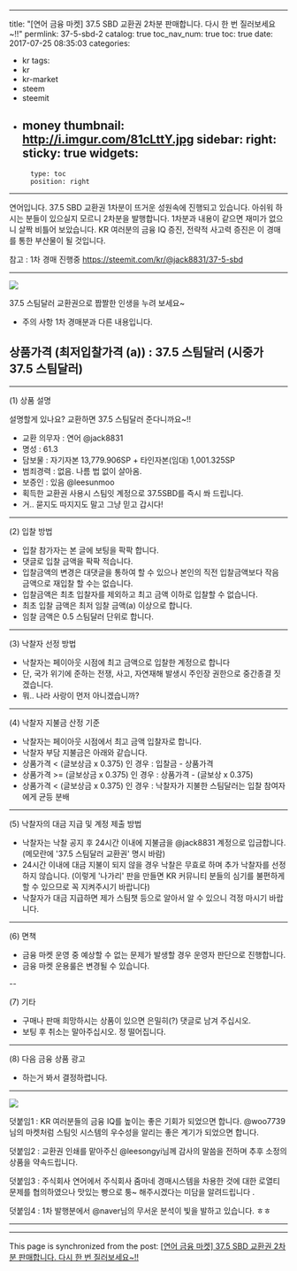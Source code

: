 
---
title: "[연어 금융 마켓] 37.5 SBD 교환권 2차분 판매합니다. 다시 한 번 질러보세요~!!"
permlink: 37-5-sbd-2
catalog: true
toc_nav_num: true
toc: true
date: 2017-07-25 08:35:03
categories:
- kr
tags:
- kr
- kr-market
- steem
- steemit
- money
thumbnail: http://i.imgur.com/81cLttY.jpg
sidebar:
    right:
        sticky: true
widgets:
    -
        type: toc
        position: right
---


연어입니다. 37.5 SBD 교환권 1차분이 뜨거운 성원속에 진행되고 있습니다. 아쉬워 하시는 분들이 있으실지 모르니 2차분을 발행합니다. 1차분과 내용이 같으면 재미가 없으니 살짝 비틀어 보았습니다. KR 여러분의 금융 IQ 증진, 전략적 사고력 증진은 이 경매를 통한 부산물이 될 것입니다.

참고 : 1차 경매 진행중 https://steemit.com/kr/@jack8831/37-5-sbd

---

![](http://i.imgur.com/81cLttY.jpg)

37.5 스팀달러 교환권으로 짭짤한 인생을 누려 보세요~

* 주의 사항  1차 경매분과 다른 내용입니다.

상품가격 (최저입찰가격 (a)) : 37.5 스팀달러  (시중가 37.5 스팀달러) 
---

---

(1) 상품 설명

설명할게 있나요? 교환하면 37.5 스팀달러 준다니까요~!! 

* 교환 의무자 : 연어 @jack8831
* 명성 : 61.3
* 담보물 : 자기자본 13,779.906SP + 타인자본(임대) 1,001.325SP
* 범죄경력 : 없음. 나름 법 없이 살아옴.
* 보증인 : 있음 @leesunmoo
* 획득한 교환권 사용시 스팀잇 계정으로 37.5SBD를 즉시 쏴 드립니다.
* 거.. 묻지도 따지지도 말고 그냥 믿고 갑시다!

---

(2) 입찰 방법

* 입찰 참가자는 본 글에 보팅을 팍팍 합니다.
* 댓글로 입찰 금액을 팍팍 적습니다.
* 입찰금액의 변경은 대댓글을 통하여 할 수 있으나 본인의 직전 입찰금액보다 작음 금액으로 재입찰 할 수는 없습니다.
* 입찰금액은 최초 입찰자를 제외하고 최고 금액 이하로 입찰할 수 없습니다. 
* 최초 입찰 금액은 최저 임찰 금액(a) 이상으로 합니다.
* 임찰 금액은 0.5 스팀달러 단위로 합니다.

---

(3) 낙찰자 선정 방법

* 낙찰자는 페이아웃 시점에 최고 금액으로 입찰한 계정으로 합니다
* 단, 국가 위기에 준하는 전쟁, 사고, 자연재해 발생시 주인장 권한으로 중간종결 짓겠습니다.
* 뭐.. 나라 사랑이 먼저 아니겠습니까?

---

(4) 낙찰자 지불금 산정 기준

* 낙찰자는 페이아웃 시점에서 최고 금액 입찰자로 합니다.
* 낙찰자 부담 지불금은 아래와 같습니다.
* 상품가격 < (글보상금 x 0.375) 인 경우 : 입찰금 - 상품가격
* 상품가격 >= (글보상금 x 0.375) 인 경우 : 상품가격 - (글보상 x 0.375)
* 상품가격 < (글보상금 x 0.375) 인 경우 : 낙찰자가 지불한 스팀달러는 입찰 참여자에게 균등 분배

---

(5) 낙찰자의 대금 지급 및 계정 제출 방법

* 낙찰자는 낙찰 공지 후 24시간 이내에 지불금을 @jack8831 계정으로 입금합니다. (메모란에 '37.5 스팀달러 교환권' 명시 바람)
* 24시간 이내에 대금 지불이 되지 않을 경우 낙찰은 무효로 하며 추가 낙찰자를 선정하지 않습니다. (이렇게 '나가리' 판을 만들면 KR 커뮤니티 분들의 심기를 불편하게 할 수 있으므로 꼭 지켜주시기 바랍니다)
* 낙찰자가 대금 지급하면 제가 스팀챗 등으로 알아서 알 수 있으니 걱정 마시기 바랍니다.

---

(6) 면책

* 금융 마켓 운영 중 예상할 수 없는 문제가 발생할 경우 운영자 판단으로 진행합니다.
* 금융 마켓 운용룰은 변경될 수 있습니다.

--

(7) 기타

* 구매나 판매 희망하시는 상품이 있으면 은밀히(?) 댓글로 남겨 주십시오.
* 보팅 후 취소는 말아주십시오. 정 떨어집니다.

---

(8) 다음 금융 상품 광고

* 하는거 봐서 결정하렵니다.

---

![](http://imgur.com/igiOnsy.jpg)

덧붙임1 : KR 여러분들의 금융 IQ를 높이는 좋은 기회가 되었으면 합니다. @woo7739님의 마켓처럼 스팀잇 시스템의 우수성을 알리는 좋은 계기가 되었으면 합니다. 

덧붙임2 : 교환권 인쇄를 맡아주신 @leesongyi님께 감사의 말씀을 전하며 추후 소정의 상품을 약속드립니다.

덧붙임3 : 주식회사 연어에서 주식회사 줌마네 경매시스템을 차용한 것에 대한 로열티 문제를 협의하였으나 맛있는 빵으로 퉁~ 해주시겠다는 미담을 알려드립니다 .

덧붙임4 : 1차 발행분에서 @naver님의 무서운 분석이 빛을 발하고 있습니다. ㅎㅎ

---

- - -

This page is synchronized from the post: [[연어 금융 마켓] 37.5 SBD 교환권 2차분 판매합니다. 다시 한 번 질러보세요~!!](https://steemit.com/@jack8831/37-5-sbd-2)
